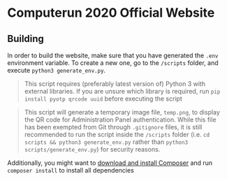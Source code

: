 # Computerun 2020 Official Website

## Building
In order to build the website, make sure that you have generated the `.env` environment variable. To create a new one, go to the `/scripts` folder, and execute `python3 generate_env.py`.

> This script requires (preferably latest version of) Python 3 with external libraries. If you are unsure which library is required, run `pip install pyotp qrcode uuid` before executing the script

> This script will generate a temporary image file, `temp.png`, to display the QR code for Administration Panel authentication. While this file has been exempted from Git through `.gitignore` files, it is still recommended to run the script inside the `/scripts` folder (i.e. `cd scripts && python3 generate_env.py` rather than `python3 scripts/generate_env.py`) for security reasons.

Additionally, you might want to [download and install Composer](https://getcomposer.org/download) and run `composer install` to install all dependencies